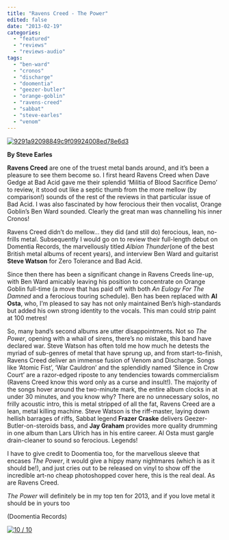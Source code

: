 ```yaml
---
title: "Ravens Creed - The Power"
edited: false
date: "2013-02-19"
categories:
  - "featured"
  - "reviews"
  - "reviews-audio"
tags:
  - "ben-ward"
  - "cronos"
  - "discharge"
  - "doomentia"
  - "geezer-butler"
  - "orange-goblin"
  - "ravens-creed"
  - "sabbat"
  - "steve-earles"
  - "venom"
---
```


[![9291a92098849c9f09924008ed78e6d3](http://www.hellbound.ca/wp-content/uploads/2013/02/9291a92098849c9f09924008ed78e6d3-590x590.jpg)](http://www.hellbound.ca/wp-content/uploads/2013/02/9291a92098849c9f09924008ed78e6d3.jpg)

**By Steve Earles**

**Ravens Creed** are one of the truest metal bands around, and it’s been a pleasure to see them become so. I first heard Ravens Creed when Dave Gedge at Bad Acid gave me their splendid ‘Militia of Blood Sacrifice Demo’ to review, it stood out like a septic thumb from the more mellow (by comparison!) sounds of the rest of the reviews in that particular issue of Bad Acid. I was also fascinated by how ferocious their then vocalist, Orange Goblin’s Ben Ward sounded. Clearly the great man was channelling his inner Cronos!

Ravens Creed didn’t do mellow… they did (and still do) ferocious, lean, no-frills metal. Subsequently I would go on to review their full-length debut on Domentia Records, the marvellously titled _Albion Thunder_(one of the best British metal albums of recent years), and interview Ben Ward and guitarist **Steve Watson** for Zero Tolerance and Bad Acid.

Since then there has been a significant change in Ravens Creeds line-up, with Ben Ward amicably leaving his position to concentrate on Orange Goblin full-time (a move that has paid off with both _An Eulogy For The Damned_ and a ferocious touring schedule). Ben has been replaced with **Al Osta**, who, I’m pleased to say has not only maintained Ben’s high-standards but added his own strong identity to the vocals. This man could strip paint at 100 metres!

So, many band’s second albums are utter disappointments. Not so _The Power_, opening with a whail of sirens, there’s no mistake, this band have declared war. Steve Watson has often told me how much he detests the myriad of sub-genres of metal that have sprung up, and from start-to-finish, Ravens Creed deliver an immense fusion of Venom and Discharge. Songs like ‘Atomic Fist’, ‘War Cauldron’ and the splendidly named ‘Silence in Crow Court’ are a razor-edged riposte to any tendencies towards commercialism (Ravens Creed know this word only as a curse and insult!). The majority of the songs hover around the two-minute mark, the entire album clocks in at under 30 minutes, and you know why? There are no unnecessary solos, no frilly acoustic intro, this is metal stripped of all the fat, Ravens Creed are a lean, metal killing machine. Steve Watson is the riff-master, laying down hellish barrages of riffs, Sabbat legend **Frazer Craske** delivers Geezer-Butler-on-steroids bass, and **Jay Graham** provides more quality drumming in one album than Lars Ulrich has in his entire career. Al Osta must gargle drain-cleaner to sound so ferocious. Legends!

I have to give credit to Doomentia too, for the marvellous sleeve that encases _The Power_, it would give a hippy many nightmares (which is as it should be!), and just cries out to be released on vinyl to show off the incredible art-no cheap photoshopped cover here, this is the real deal. As are Ravens Creed.

_The Power_ will definitely be in my top ten for 2013, and if you love metal it should be in yours too

(Doomentia Records)

[![10 / 10](http://www.hellbound.ca/wp-content/uploads/2009/07/review10.png)](http://www.hellbound.ca/wp-content/uploads/2009/07/review10.png)
